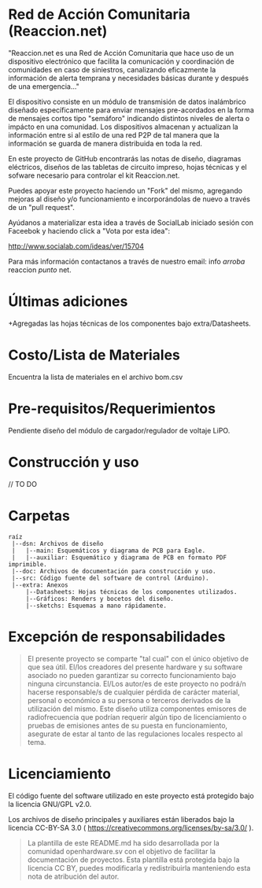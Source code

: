 Red de Acción Comunitaria (Reaccion.net)
========================================

"Reaccion.net es una Red de Acción Comunitaria que hace uso de un
dispositivo electrónico que facilita la comunicación y coordinación
de comunidades en caso de siniestros, canalizando eficazmente la
información de alerta temprana y necesidades básicas durante
y después de una emergencia..."

El dispositivo consiste en un módulo de transmisión de datos
inalámbrico diseñado específicamente para enviar mensajes
pre-acordados en la forma de mensajes cortos tipo "semáforo"
indicando distintos niveles de alerta o impácto en una comunidad.
Los dispositivos almacenan y actualizan la información entre si al
estilo de una red P2P de tal manera que la información se guarda
de manera distribuida en toda la red.

En este proyecto de GitHub encontrarás las notas de diseño,
diagramas eléctricos, diseños de las tabletas de circuito impreso,
hojas técnicas y el sofware necesario para controlar el kit Reaccion.net.

Puedes apoyar este proyecto haciendo un "Fork" del mismo, agregando
mejoras al diseño y/o funcionamiento e incorporándolas de nuevo a
través de un "pull request".

Ayúdanos a materializar esta idea a través de SocialLab iniciado
sesión con Faceebok y haciendo click a "Vota por esta idea":

http://www.socialab.com/ideas/ver/15704

Para más información contactanos a través de nuestro
email: info _arroba_ reaccion *punto* net.

Últimas adiciones
=================

+Agregadas las hojas técnicas de los componentes bajo extra/Datasheets.

Costo/Lista de Materiales
=========================

Encuentra la lista de materiales en el archivo bom.csv

Pre-requisitos/Requerimientos
=============================

Pendiente diseño del módulo de cargador/regulador de voltaje LiPO.

Construcción y uso
==================

// TO DO

Carpetas
========

```
raíz
 |--dsn: Archivos de diseño
 |   |--main: Esquemáticos y diagrama de PCB para Eagle.
 |   |--auxiliar: Esquemático y diagrama de PCB en formato PDF imprimible.
 |--doc: Archivos de documentación para construcción y uso.
 |--src: Código fuente del software de control (Arduino).
 |--extra: Anexos
     |--Datasheets: Hojas técnicas de los componentes utilizados.
     |--Gráficos: Renders y bocetos del diseño.
     |--sketchs: Esquemas a mano rápidamente.
```

Excepción de responsabilidades
==============================

> El presente proyecto se comparte "tal cual" con el único objetivo de que sea útil.
El/los creadores del presente hardware y su software asociado no pueden garantizar su
correcto funcionamiento bajo ninguna circunstancia. El/Los autor/es de este proyecto
no podrá/n hacerse responsable/s de cualquier pérdida de carácter material, personal o
económico a su persona o terceros derivados de la utilización del mismo. Este diseño
utiliza componentes emisores de radiofrecuencia que podrían requerir algún tipo de
licenciamiento o pruebas de emisiones antes de su puesta en funcionamiento, asegurate
de estar al tanto de las regulaciones locales respecto al tema.

Licenciamiento
==============
El código fuente del software utilizado en este proyecto está protegido bajo la
licencia GNU/GPL v2.0.

Los archivos de diseño principales y auxiliares están liberados bajo la licencia
CC-BY-SA 3.0 ( https://creativecommons.org/licenses/by-sa/3.0/ ).

> La plantilla de este README.md ha sido desarrollada por la comunidad openhardware.sv
con el objetivo de facilitar la documentación de proyectos. Esta plantilla está protegida
bajo la licencia CC BY, puedes modificarla y redistribuirla manteniendo esta nota de
atribución del autor.
